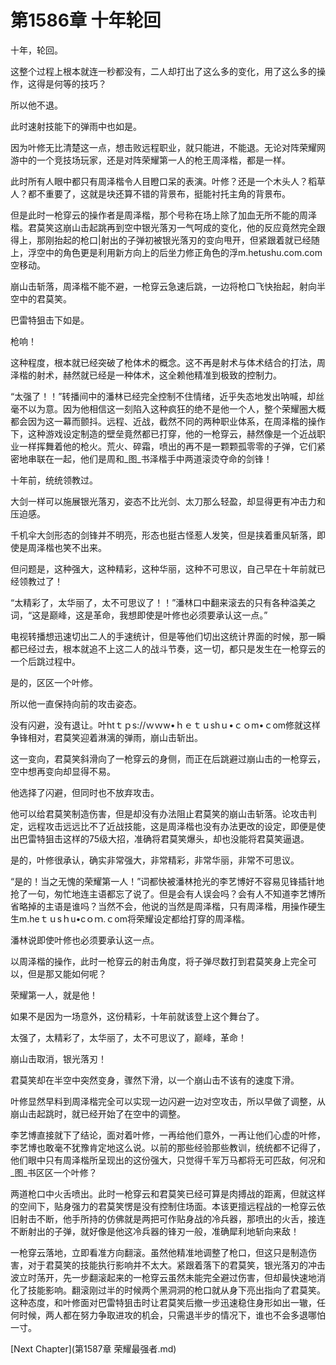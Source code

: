 # 第1586章 十年轮回

十年，轮回。

这整个过程上根本就连一秒都没有，二人却打出了这么多的变化，用了这么多的操作，这得是何等的技巧？

所以他不退。

此时速射技能下的弹雨中也如是。

因为叶修无比清楚这一点，想击败远程职业，就只能进，不能退。无论对阵荣耀网游中的一个竞技场玩家，还是对阵荣耀第一人的枪王周泽楷，都是一样。

此时所有人眼中都只有周泽楷令人目瞪口呆的表演。叶修？还是一个木头人？稻草人？都不重要了，这就是块还算不错的背景布，挺能衬托主角的背景布。

但是此时一枪穿云的操作者是周泽楷，那个号称在场上除了加血无所不能的周泽楷。君莫笑这崩山击起跳再到空中银光落刃一气呵成的变化，他的反应竟然完全跟得上，那刚抬起的枪口|射出的子弹初被银光落刃的变向甩开，但紧跟着就已经随上，浮空中的角色更是利用新方向上的后坐力修正角色的浮m.hetushu.com.com空移动。

崩山击斩落，周泽楷不能不避，一枪穿云急速后跳，一边将枪口飞快抬起，射向半空中的君莫笑。

巴雷特狙击下如是。

枪响！

这种程度，根本就已经突破了枪体术的概念。这不再是射术与体术结合的打法，周泽楷的射术，赫然就已经是一种体术，这全赖他精准到极致的控制力。

“太强了！！”转播间中的潘林已经完全控制不住情绪，近乎失态地发出呐喊，却丝毫不以为意。因为他相信这一刻陷入这种疯狂的绝不是他一个人，整个荣耀圈大概都会因为这一幕而颤抖。远程、近战，截然不同的两种职业体系，在周泽楷的操作下，这种游戏设定制造的壁垒竟然都已打穿，他的一枪穿云，赫然像是一个近战职业一样挥舞着他的枪火。荒火、碎霜，喷出的再不是一颗颗孤零零的子弹，它们紧密地串联在一起，他们是周和_图_书泽楷手中两道滚烫夺命的剑锋！

十年前，统统领教过。

大剑一样可以施展银光落刃，姿态不比光剑、太刀那么轻盈，却显得更有冲击力和压迫感。

千机伞大剑形态的剑锋并不明亮，形态也挺古怪惹人发笑，但是挟着重风斩落，即使是周泽楷也笑不出来。

但问题是，这种强大，这种精彩，这种华丽，这种不可思议，自己早在十年前就已经领教过了！

“太精彩了，太华丽了，太不可思议了！！”潘林口中翻来滚去的只有各种溢美之词，“这是巅峰，这是革命，我想即使是叶修也必须要承认这一点。”

电视转播想迅速切出二人的手速统计，但是等他们切出这统计界面的时候，那一瞬都已经过去，根本就追不上这二人的战斗节奏，这一切，都只是发生在一枪穿云的一个后跳过程中。

是的，区区一个叶修。

所以他一直保持向前的攻击姿态。

没有闪避，没有退让。叶htｔｐs://ｗｗw•ｈｅｔｕshｕ•ｃｏm•ｃom修就这样争锋相对，君莫笑迎着淋漓的弹雨，崩山击斩出。

这一变向，君莫笑斜滑向了一枪穿云的身侧，而正在后跳避过崩山击的一枪穿云，空中想再变向却显得不易。

他选择了闪避，但同时也不放弃攻击。

他可以给君莫笑制造伤害，但是却没有办法阻止君莫笑的崩山击斩落。论攻击判定，远程攻击远远比不了近战技能，这是周泽楷也没有办法更改的设定，即便是使出巴雷特狙击这样的75级大招，准确将君莫笑爆头，却也没能将君莫笑逼退。

是的，叶修很承认，确实非常强大，非常精彩，非常华丽，非常不可思议。

“是的！当之无愧的荣耀第一人！”词都快被潘林抢光的李艺博好不容易见锋插针地抢了一句，匆忙地连主语都忘了说了。但是会有人误会吗？会有人不知道李艺博所省略掉的主语是谁吗？当然不会，他说的当然是周泽楷，只有周泽楷，用操作硬生生m.heｔｕsｈu•cｏｍ.ｃom将荣耀设定都给打穿的周泽楷。

潘林说即使叶修也必须要承认这一点。

以周泽楷的操作，此时一枪穿云的射击角度，将子弹尽数打到君莫笑身上完全可以，但是那又能如何呢？

荣耀第一人，就是他！

如果不是因为一场意外，这份精彩，十年前就该登上这个舞台了。

太强了，太精彩了，太华丽了，太不可思议了，巅峰，革命！

崩山击取消，银光落刃！

君莫笑却在半空中突然变身，骤然下滑，以一个崩山击不该有的速度下滑。

叶修显然早料到周泽楷完全可以实现一边闪避一边对空攻击，所以早做了调整，从崩山击起跳时，就已经开始了在空中的调整。

李艺博直接就下了结论，面对着叶修，一再给他们意外，一再让他们心虚的叶修，李艺博也敢毫不犹豫肯定地这么说。以前的那些经验那些教训，统统都不记得了，他们眼中只有周泽楷所呈现出的这份强大，只觉得千军万马都将无可匹敌，何况和_图_书区区一个叶修？

两道枪口中火舌喷出。此时一枪穿云和君莫笑已经可算是肉搏战的距离，但就这样的空间下，贴身强力的君莫笑愣是没有控制住场面。本该更擅远程战的一枪穿云依旧射击不断，他手所持的仿佛就是两把可作贴身战的冷兵器，那喷出的火舌，接连不断射出的子弹，就好像是他这冷兵器的锋刃一般，准确犀利地斩向来敌！

一枪穿云落地，立即看准方向翻滚。虽然他精准地调整了枪口，但这只是制造伤害，对于君莫笑的技能执行影响并不太大。紧跟着落下的君莫笑，银光落刃的冲击波立时荡开，先一步翻滚起来的一枪穿云虽然未能完全避过伤害，但却最快速地消化了技能影响。翻滚刚过半的时候两个黑洞洞的枪口就从身下亮出指向了君莫笑。这种态度，和叶修面对巴雷特狙击时让君莫笑后撤一步迅速稳住身形如出一辙，任何时候，两人都在努力争取进攻的机会，只需退半步的情况下，谁也不会多退哪怕一寸。



[Next Chapter](第1587章 荣耀最强者.md)